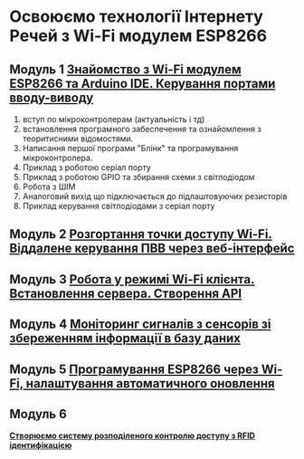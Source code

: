 # Освоюємо технології Інтернету Речей з Wi-Fi модулем ESP8266


## Модуль 1 [Знайомство з Wi-Fi модулем ESP8266 та Arduino IDE. Керування портами вводу-виводу](unit1.md) 
1. вступ по мікроконтролерам (актуальність і тд)
2. встановлення програмного забеспечення та ознайомлення з теоритисними відомостями.
3. Написання першої програми "Блінк" та програмування мікроконтролера.
4. Приклад з роботою серіал  порту
5. Приклад з роботою GPIO  та збирання схеми з світлодіодом
6. Робота з ШІМ
7. Аналоговий вихід що підключається до підлаштовуючих резисторів
8. Приклад керування світлодіодами з серіал порту

## Модуль 2 [Розгортання точки доступу Wi-Fi. Віддалене керування ПВВ через веб-інтерфейс](unit2.md) 

## Модуль 3 [Робота у режимі Wi-Fi клієнта.  Встановлення сервера. Створення API](unit3.md)


## Модуль 4 [Моніторинг сигналів з сенсорів зі збереженням інформації в базу даних](unit4.md)


## Модуль 5 [Програмування ESP8266 через Wi-Fi, налаштування автоматичного оновлення](unit5.md)



## Модуль 6 
**[Створюємо систему розподіленого контролю доступу з RFID ідентифікацією](unit5.md)**